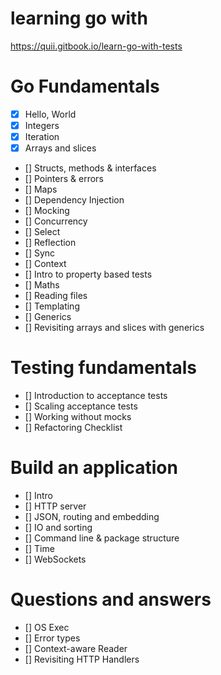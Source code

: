 # learning go with
https://quii.gitbook.io/learn-go-with-tests

# Go Fundamentals
- [x] Hello, World
- [x] Integers
- [x] Iteration
- [x] Arrays and slices
- [] Structs, methods & interfaces
- [] Pointers & errors
- [] Maps
- [] Dependency Injection
- []  Mocking
- []  Concurrency
- []  Select
- []  Reflection
- []  Sync
- []  Context
- []  Intro to property based tests
- []  Maths
- []  Reading files
- []  Templating
- []  Generics
- []  Revisiting arrays and slices with generics

# Testing fundamentals
- []  Introduction to acceptance tests
- []  Scaling acceptance tests
- []  Working without mocks
- []  Refactoring Checklist

# Build an application
- []  Intro
- []  HTTP server
- []  JSON, routing and embedding
- []  IO and sorting
- []  Command line & package structure
- []  Time
- []  WebSockets

# Questions and answers
- []  OS Exec
- []  Error types
- []  Context-aware Reader
- []  Revisiting HTTP Handlers
